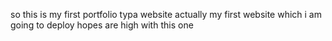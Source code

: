 so this is my first portfolio typa website
actually my first website which i am going to deploy
hopes are high with this one
